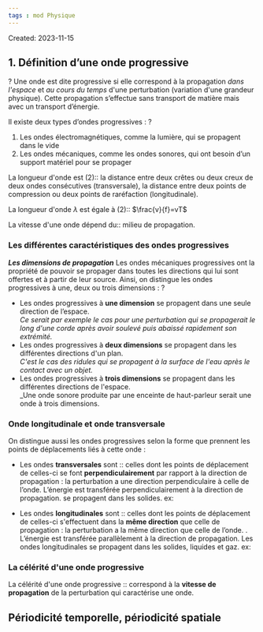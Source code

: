 ```yaml
---
tags : mod Physique
---
```

Created: 2023-11-15

## 1. Définition d’une onde progressive
?
Une onde est dite progressive si elle correspond à la propagation _dans l'espace_ et _au cours du temps_ d'une perturbation (variation d'une grandeur physique). Cette propagation s’effectue sans transport de matière mais avec un transport d’énergie.

Il existe deux types d’ondes progressives :
?
1. Les ondes électromagnétiques, comme la lumière, qui se propagent dans le vide
2. Les ondes mécaniques, comme les ondes sonores, qui ont besoin d’un support matériel pour se propager

La longueur d'onde est (2):: la distance entre deux crêtes ou deux creux de deux ondes consécutives (transversale), la distance entre deux points de compression ou deux points de raréfaction (longitudinale).
<!--SR:!2023-12-03,4,218-->

La longueur d'onde $\lambda$ est égale à (2):: $\frac{v}{f}=vT$
<!--SR:!2023-12-03,10,250-->

La vitesse d'une onde dépend du:: milieu de propagation.
### Les différentes caractéristiques des ondes progressives
***Les dimensions de propagation***
Les ondes mécaniques progressives ont la propriété de pouvoir se propager dans toutes les directions qui lui sont offertes et à partir de leur source. Ainsi, on distingue les ondes progressives à une, deux ou trois dimensions :
?
- Les ondes progressives à **une dimension** se propagent dans une seule direction de l’espace.  
    _Ce serait par exemple le cas pour une perturbation qui se propagerait le long d'une corde après avoir soulevé puis abaissé rapidement son extrémité._
- Les ondes progressives à **deux dimensions** se propagent dans les différentes directions d'un plan.  
    _C'est le cas des ridules qui se propagent à la surface de l'eau après le contact avec un objet._
- Les ondes progressives à **trois dimensions** se propagent dans les différentes directions de l'espace.  
    _Une onde sonore produite par une enceinte de haut-parleur serait une onde à trois dimensions.

### Onde longitudinale et onde transversale
On distingue aussi les ondes progressives selon la forme que prennent les points de déplacements liés à cette onde :

- Les ondes **transversales** sont :: celles dont les points de déplacement de celles-ci se font **perpendiculairement** par rapport à la direction de propagation : la perturbation a une direction perpendiculaire à celle de l’onde. L’énergie est transférée perpendiculairement à la direction de propagation. se propagent dans les solides.
ex:

- Les ondes **longitudinales** sont :: celles dont les points de déplacement de celles-ci s'effectuent dans la **même direction** que celle de propagation : la perturbation a la même direction que celle de l’onde. . L’énergie est transférée parallèlement à la direction de propagation. Les ondes longitudinales se propagent dans les solides, liquides et gaz. 
ex:


### La célérité d'une onde progressive
La célérité d'une onde progressive :: correspond à la **vitesse de propagation** de la perturbation qui caractérise une onde.

## Périodicité temporelle, périodicité spatiale 